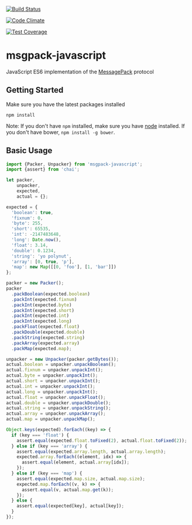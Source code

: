 [![Build Status](https://travis-ci.org/polyglotted/msgpack-javascript.svg?branch=master)](https://travis-ci.org/polyglotted/msgpack-javascript)

[![Code Climate](https://codeclimate.com/github/polyglotted/msgpack-javascript/badges/gpa.svg)](https://codeclimate.com/github/polyglotted/msgpack-javascript)

[![Test Coverage](https://codeclimate.com/github/polyglotted/msgpack-javascript/badges/coverage.svg)](https://codeclimate.com/github/polyglotted/msgpack-javascript/coverage)

# msgpack-javascript

JavaScript ES6 implementation of the [MessagePack](https://github.com/msgpack/msgpack/blob/master/spec.md) protocol

## Getting Started

Make sure you have the latest packages installed

```
npm install
```

Note: If you don't have `npm` installed, make sure you have
[node](http://nodejs.com) installed. If you don't have bower,
`npm install -g bower`.

## Basic Usage

```javascript
import {Packer, Unpacker} from 'msgpack-javascript';
import {assert} from 'chai';

let packer,
    unpacker,
    expected,
    actual = {};

expected = {
  'boolean': true,
  'fixnum': 0,
  'byte': 255,
  'short': 65535,
  'int': -2147483648,
  'long': Date.now(),
  'float': 3.14,
  'double': 0.1234,
  'string': 'yo polynut',
  'array': [0, true, 'p'],
  'map': new Map([[0, 'foo'], [1, 'bar']])
};

packer = new Packer();
packer
  .packBoolean(expected.boolean)
  .packInt(expected.fixnum)
  .packInt(expected.byte)
  .packInt(expected.short)
  .packInt(expected.int)
  .packInt(expected.long)
  .packFloat(expected.float)
  .packDouble(expected.double)
  .packString(expected.string)
  .packArray(expected.array)
  .packMap(expected.map);

unpacker = new Unpacker(packer.getBytes());
actual.boolean = unpacker.unpackBoolean();
actual.fixnum = unpacker.unpackInt();
actual.byte = unpacker.unpackInt();
actual.short = unpacker.unpackInt();
actual.int = unpacker.unpackInt();
actual.long = unpacker.unpackInt();
actual.float = unpacker.unpackFloat();
actual.double = unpacker.unpackDouble();
actual.string = unpacker.unpackString();
actual.array = unpacker.unpackArray();
actual.map = unpacker.unpackMap();

Object.keys(expected).forEach((key) => {
  if (key === 'float') {
    assert.equal(expected.float.toFixed(2), actual.float.toFixed(2));
  } else if (key === 'array') {
    assert.equal(expected.array.length, actual.array.length);
    expected.array.forEach((element, idx) => {
      assert.equal(element, actual.array[idx]);
    });
  } else if (key === 'map') {
    assert.equal(expected.map.size, actual.map.size);
    expected.map.forEach((v, k) => {
      assert.equal(v, actual.map.get(k));
    });
  } else {
    assert.equal(expected[key], actual[key]);
  }
});
```